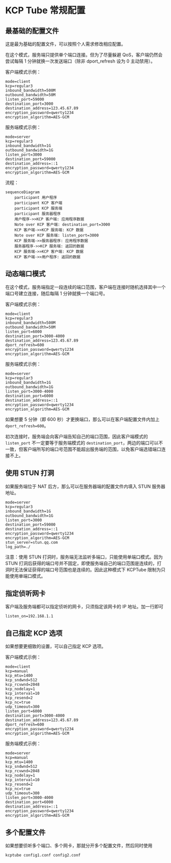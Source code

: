 # KCP Tube 常规配置

## 最基础的配置文件
这是最为基础的配置文件，可以按照个人需求修改相应配置。

在这个模式，服务端只提供单个端口连接。但为了尽量躲避 QoS，客户端仍然会尝试每隔 1 分钟就换一次发送端口（除非 dport_refresh 设为 0 主动禁用）。

客户端模式示例：
```
mode=client
kcp=regular3
inbound_bandwidth=500M
outbound_bandwidth=50M
listen_port=59000
destination_port=3000
destination_address=123.45.67.89
encryption_password=qwerty1234
encryption_algorithm=AES-GCM
```

服务端模式示例：
```
mode=server
kcp=regular3
inbound_bandwidth=1G
outbound_bandwidth=1G
listen_port=3000
destination_port=59000
destination_address=::1
encryption_password=qwerty1234
encryption_algorithm=AES-GCM
```

流程：
```mermaid
sequenceDiagram
    participant 用户程序
    participant KCP 客户端
    participant KCP 服务端
    participant 服务器程序
    用户程序->>KCP 客户端: 应用程序数据
    Note over KCP 客户端: destination_port=3000
    KCP 客户端->>KCP 服务端: KCP 数据
    Note over KCP 服务端: listen_port=3000
    KCP 服务端->>服务器程序: 应用程序数据
    服务器程序->>KCP 服务端: 返回的数据
    KCP 服务端->>KCP 客户端: KCP 数据
    KCP 客户端->>用户程序: 返回的数据
```
## 动态端口模式

在这个模式，服务端指定一段连续的端口范围，客户端在连接时随机选择其中一个端口号建立连接，随后每隔 1 分钟就换一个端口号。

客户端模式示例：
```
mode=client
kcp=regular3
inbound_bandwidth=500M
outbound_bandwidth=50M
listen_port=6000
destination_port=3000-4000
destination_address=123.45.67.89
dport_refresh=600
encryption_password=qwerty1234
encryption_algorithm=AES-GCM
```

服务端模式示例：
```
mode=server
kcp=regular3
inbound_bandwidth=1G
outbound_bandwidth=1G
listen_port=3000-4000
destination_port=6000
destination_address=::1
encryption_password=qwerty1234
encryption_algorithm=AES-GCM
```

如果想要 5 分钟（即 600 秒）才更换端口，那么可以在客户端配置文件内加上 `dport_refresh=600`。

初次连接时，服务端会向客户端告知自己的端口范围，因此客户端模式的 `listen_port` 不一定要等于服务端模式的 `destination_port`，两边的端口可以不一致，但客户端所写的端口号范围不能超出服务端的范围，以免客户端选错端口连接不上。

## 使用 STUN 打洞

如果服务端位于 NAT 后方，那么可以在服务器端的配置文件内填入 STUN 服务器地址。

```
mode=server
kcp=regular3
inbound_bandwidth=1G
outbound_bandwidth=1G
listen_port=3000
destination_port=59000
destination_address=::1
encryption_password=qwerty1234
encryption_algorithm=AES-GCM
stun_server=stun.qq.com
log_path=./
```

注意：使用 STUN 打洞时，服务端无法监听多端口，只能使用单端口模式。因为 STUN 打洞后获得的端口号并不固定，即使服务端自己的端口范围是连续的，打洞时无法保证获得的端口号范围也是连续的。因此这种模式下 KCPTube 限制为只能使用单端口模式。

## 指定侦听网卡

客户端及服务端都可以指定侦听的网卡，只须指定该网卡的 IP 地址。加一行即可

```
listen_on=192.168.1.1
```

## 自己指定 KCP 选项

如果想要更细致的设置，可以自己指定 KCP 选项。

客户端模式示例：
```
mode=client
kcp=manual
kcp_mtu=1400
kcp_sndwnd=512
kcp_rcvwnd=2048
kcp_nodelay=1
kcp_interval=10
kcp_resend=2
kcp_nc=true
udp_timeout=300
listen_port=6000
destination_port=3000-4000
destination_address=123.45.67.89
dport_refresh=600
encryption_password=qwerty1234
encryption_algorithm=AES-GCM
```

服务端模式示例：
```
mode=server
kcp=manual
kcp_mtu=1400
kcp_sndwnd=512
kcp_rcvwnd=2048
kcp_nodelay=1
kcp_interval=10
kcp_resend=2
kcp_nc=true
udp_timeout=300
listen_port=3000-4000
destination_port=6000
destination_address=::1
encryption_password=qwerty1234
encryption_algorithm=AES-GCM
```

## 多个配置文件

如果想要侦听多个端口、多个网卡，那就分开多个配置文件，然后同时使用

```
kcptube config1.conf config2.conf
```